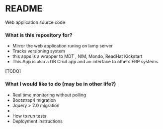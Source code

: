 # README #

Web application source code

### What is this repository for? ###

* Mirror the web application runing on lamp server
* Tracks versioning system
* this apps is a wrapper to MDT , NIM, Mondo, ReadHat Kickstart
* This App is also a DB Crud app and an interface to others ERP systems


[TODO]
### What I would like to do (may be in other life?) ###

* Real time monitoring without polling
* Bootstrap4 migration
* Jquery > 2.0 migration
* 
* How to run tests
* Deployment instructions
